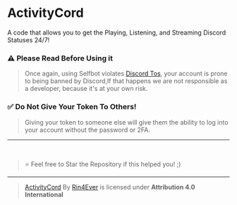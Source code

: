 # ActivityCord
A code that allows you to get the Playing, Listening, and Streaming Discord Statuses 24/7!


### ⚠️ Please Read Before Using it
> Once again, using Selfbot violates [Discord Tos](https://discord.com/terms), your account is prone to being banned by Discord,If that happens we are not responsible as a developer, because it's at your own risk.

### ✅ Do Not Give Your Token To Others!
> Giving your token to someone else will give them the ability to log into your account without the password or 2FA.

---

</br>

> ⭐ Feel free to Star the Repository if this helped you! ;)

----

> [ActivityCord](https://github.com/rinxyzz/ActivityCord) By [Rin4Ever](https://rin4ever.xyz) is licensed under **Attribution 4.0 International** 
